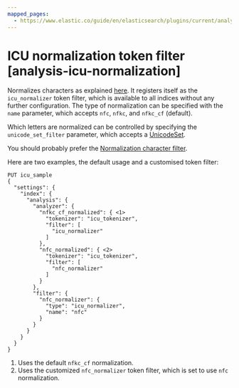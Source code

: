 ```yaml
---
mapped_pages:
  - https://www.elastic.co/guide/en/elasticsearch/plugins/current/analysis-icu-normalization.html
---
```


# ICU normalization token filter [analysis-icu-normalization]

Normalizes characters as explained [here](https://unicode-org.github.io/icu/userguide/transforms/normalization/). It registers itself as the `icu_normalizer` token filter, which is available to all indices without any further configuration. The type of normalization can be specified with the `name` parameter, which accepts `nfc`, `nfkc`, and `nfkc_cf` (default).

Which letters are normalized can be controlled by specifying the `unicode_set_filter` parameter, which accepts a [UnicodeSet](https://icu-project.org/apiref/icu4j/com/ibm/icu/text/UnicodeSet.md).

You should probably prefer the [Normalization character filter](/reference/elasticsearch-plugins/analysis-icu-normalization-charfilter.md).

Here are two examples, the default usage and a customised token filter:

```console
PUT icu_sample
{
  "settings": {
    "index": {
      "analysis": {
        "analyzer": {
          "nfkc_cf_normalized": { <1>
            "tokenizer": "icu_tokenizer",
            "filter": [
              "icu_normalizer"
            ]
          },
          "nfc_normalized": { <2>
            "tokenizer": "icu_tokenizer",
            "filter": [
              "nfc_normalizer"
            ]
          }
        },
        "filter": {
          "nfc_normalizer": {
            "type": "icu_normalizer",
            "name": "nfc"
          }
        }
      }
    }
  }
}
```

1. Uses the default `nfkc_cf` normalization.
2. Uses the customized `nfc_normalizer` token filter, which is set to use `nfc` normalization.


